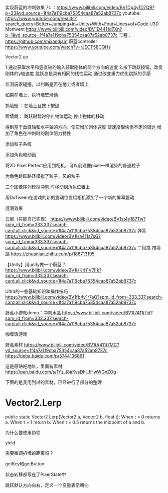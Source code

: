 实现蔚蓝的冲刺效果
7c ：https://www.bilibili.com/video/BV1Dp4y1D7QR?p=23&vd_source=1f4a7a119cba75354caa87a52ab8737c
youtube:
https://www.youtube.com/results?search_query=Better+Jumping+in+Unity+With+Four+Lines+of+Code
U3D Momvent
https://www.bilibili.com/video/BV1D4411d7Xn?p=1&vd_source=1f4a7a119cba75354caa87a52ab8737c
工程：https://github.com/mixandjam
蔚蓝controller
https://www.youtube.com/watch?v=rJECT58CQHs

Vector2.up

1.通过获取水平和竖直轴的输入获取刚体的两个方向的速度
2.按下跳跃按钮，改变刚体的y轴速度
跳跃总是具有相同的线性运动
通过改变重力优化跳跃的手感

监测玩家碰撞，以判断是否在地上或者墙上

如果在墙上，执行墙壁滑动

抓墙壁 ：在墙上且按下按键

蹬墙跳：
跳跃时暂时停止物体运动
停止物体的移动

得到基于垂直轴和水平轴的方向，使它增加刚体速度
使速度很快但不走的很远
增加了角色在冲刺时的刚体阻力特性

添加粒子系统

添加角色和动画

将2D Pixel Perfect应用到相机，可以创建像pixel一样渲染的普通粒子

为角色跳跃路径模拟了粒子，风的粒子

三个图像序列模拟冲刺 时移动到角色位置上

用DoTween在游戏的新的震动位置给相机添加了一个新的屏幕震动

涟漪效果

云层（只能自己实现） https://www.bilibili.com/video/BV1st4y187Tw?spm_id_from=333.337.search-card.all.click&vd_source=1f4a7a119cba75354caa87a52ab8737c
弹簧  https://www.bilibili.com/video/BV1Ha411s7sG?spm_id_from=333.337.search-card.all.click&vd_source=1f4a7a119cba75354caa87a52ab8737c
二段跳 
蹭墙跳 https://zhuanlan.zhihu.com/p/186713195

【Unity】用unity做一个蔚蓝？
https://www.bilibili.com/video/BV1HK411V7Fk?spm_id_from=333.337.search-card.all.click&vd_source=1f4a7a119cba75354caa87a52ab8737c

Ultra的一些基础知识和操作技巧
https://www.bilibili.com/video/BV1fb4y1r7aQ?spm_id_from=333.337.search-card.all.click&vd_source=1f4a7a119cba75354caa87a52ab8737c


蔚蓝小游戏demo：冲刺水晶
https://www.bilibili.com/video/BV1f7411j7id?spm_id_from=333.337.search-card.all.click&vd_source=1f4a7a119cba75354caa87a52ab8737c

咖喱饭游戏

蔚蓝素材
https://www.bilibili.com/video/BV1tA411t7MC?vd_source=1f4a7a119cba75354caa87a52ab8737c
https://tieba.baidu.com/p/5744136861

这是原贴吧地址，里面有素材
https://pan.baidu.com/s/1Yz_t8aKvsDhl_fHwWGnZOg

下面的是我用到过的素材，已经进行了部分的整理

# Vector2.Lerp
public static Vector2 Lerp(Vector2 a, Vector2 b, float t);
When t = 0 returns a.
When t = 1 return b.
When t = 0.5 returns the midpoint of a and b.

为什么要使用协程

yield

需要微调扒墙的距离吗？

getKey和getButton

状态转移都写在了PlaerState中

跳跃默认方向向右，定义一个变量表示朝向